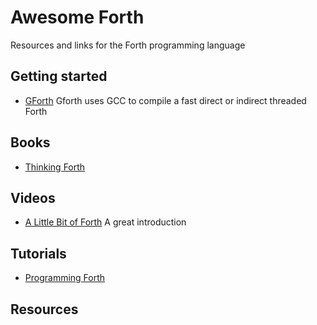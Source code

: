 # Awesome Forth

Resources and links for the Forth programming language

## Getting started

+ [GForth](http://www.gnu.org/software/gforth/) Gforth uses GCC to compile a fast direct or indirect threaded Forth

## Books

+ [Thinking Forth](http://www.dnd.utwente.nl/~tim/colorforth/Leo-Brodie/thinking-forth.pdf)

## Videos

+ [A Little Bit of Forth](https://www.youtube.com/watch?v=Q6FflPMHZP4) A great introduction

## Tutorials

+ [Programming Forth](http://www.wulfden.org/downloads/Forth_Resources/SP_ProgrammingForth.pdf)

## Resources

